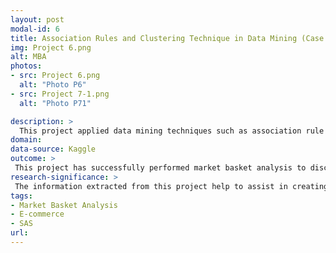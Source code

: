 ```yaml
---
layout: post
modal-id: 6
title: Association Rules and Clustering Technique in Data Mining (Case Study of Online Retail)
img: Project 6.png
alt: MBA
photos:
- src: Project 6.png
  alt: "Photo P6"
- src: Project 7-1.png
  alt: "Photo P71"

description: >
  This project applied data mining techniques such as association rule mining also known as market basket analysis and clustering on online retail data to extract useful insight and interesting pattern which would help in marketing analysis.
domain: 
data-source: Kaggle
outcome: >
 This project has successfully performed market basket analysis to discover strong association between items such that both items were bought frequently together while clustering provided information on  customers’ purchase behavior and forms cluster based on their similarities.
research-significance: >
 The information extracted from this project help to assist in creating product recommendation and designing targeted marketing campaign.
tags:
- Market Basket Analysis
- E-commerce
- SAS
url: 
---
```

